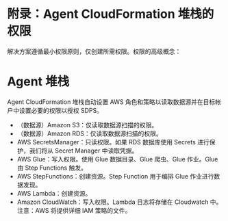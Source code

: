 # 附录：Agent CloudFormation 堆栈的权限

解决方案遵循最小权限原则，仅创建所需权限。权限的高级概念：

# Agent 堆栈

Agent CloudFormation 堆栈自动设置 AWS 角色和策略以读取数据源并在目标帐户中设置必要的权限以授权 SDPS。

- （数据源）Amazon S3：仅读取数据源扫描的权限。
- （数据源）Amazon RDS：仅读取数据源扫描的权限。
- AWS SecretsManager：只读权限。如果 RDS 数据库使用 Secrets 进行保护，我们将从 Secret Manager 中读取凭据。
- AWS Glue：写入权限。使用 Glue 数据目录、Glue 爬虫、Glue 作业。Glue 由 Step Functions 触发。
- AWS StepFunctions：创建资源。Step Function 用于编排 Glue 作业进行数据发现。
- AWS Lambda：创建资源。
- Amazon CloudWatch：写入权限。Lambda 日志将存储在 Cloudwatch 中。
注意：AWS 将提供详细 IAM 策略的文件。